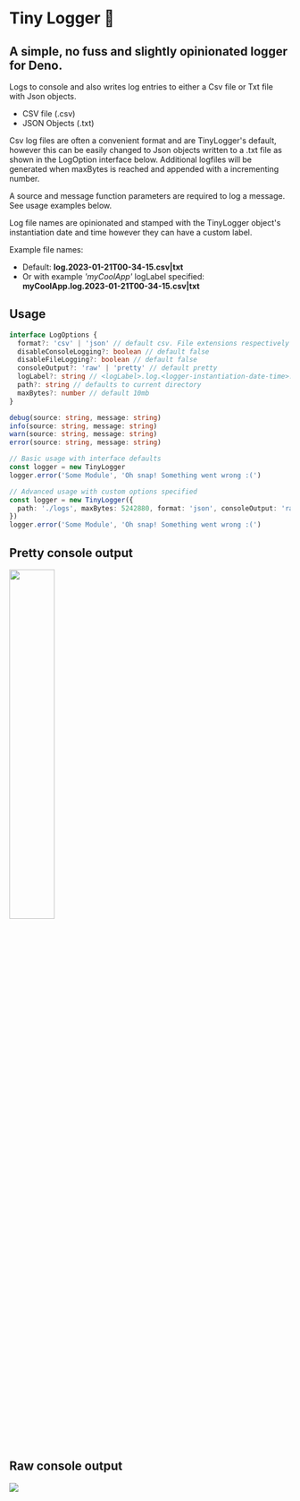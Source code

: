 # Tiny Logger 🌱
## A simple, no fuss and slightly opinionated logger for Deno.  
Logs to console and also writes log entries to either a Csv file or Txt file with Json objects.
- CSV file (.csv)
- JSON Objects (.txt)

Csv log files are often a convenient format and are TinyLogger's default, however this can be easily changed to Json objects written to a .txt file as shown in the LogOption interface below. Additional logfiles will be generated when maxBytes is reached and appended with a incrementing number.

A source and message function parameters are required to log a message. See usage examples below.

Log file names are opinionated and stamped with the TinyLogger object's instantiation date and time however they can have a custom label. 

Example file names:

- Default: **log.2023-01-21T00-34-15.csv|txt**
- Or with example *'myCoolApp'* logLabel specified: **myCoolApp.log.2023-01-21T00-34-15.csv|txt**

## Usage

```typescript
interface LogOptions {
  format?: 'csv' | 'json' // default csv. File extensions respectively are .csv or .txt
  disableConsoleLogging?: boolean // default false
  disableFileLogging?: boolean // default false
  consoleOutput?: 'raw' | 'pretty' // default pretty
  logLabel?: string // <logLabel>.log.<logger-instantiation-date-time>.csv|txt
  path?: string // defaults to current directory
  maxBytes?: number // default 10mb
}

debug(source: string, message: string)
info(source: string, message: string)
warn(source: string, message: string)
error(source: string, message: string)

// Basic usage with interface defaults
const logger = new TinyLogger
logger.error('Some Module', 'Oh snap! Something went wrong :(')

// Advanced usage with custom options specified
const logger = new TinyLogger({
  path: './logs', maxBytes: 5242880, format: 'json', consoleOutput: 'raw'
})
logger.error('Some Module', 'Oh snap! Something went wrong :(')
```
## Pretty console output
<img src='https://drive.google.com/uc?id=1BkolBle9-wQzS5KaJ4QVWpuDEve7Bfx2' width="40%">

## Raw console output
<img src='https://drive.google.com/uc?id=1hUWa89k0RUh6K4K4V0CFDsnyr6F8vQ9s'>


